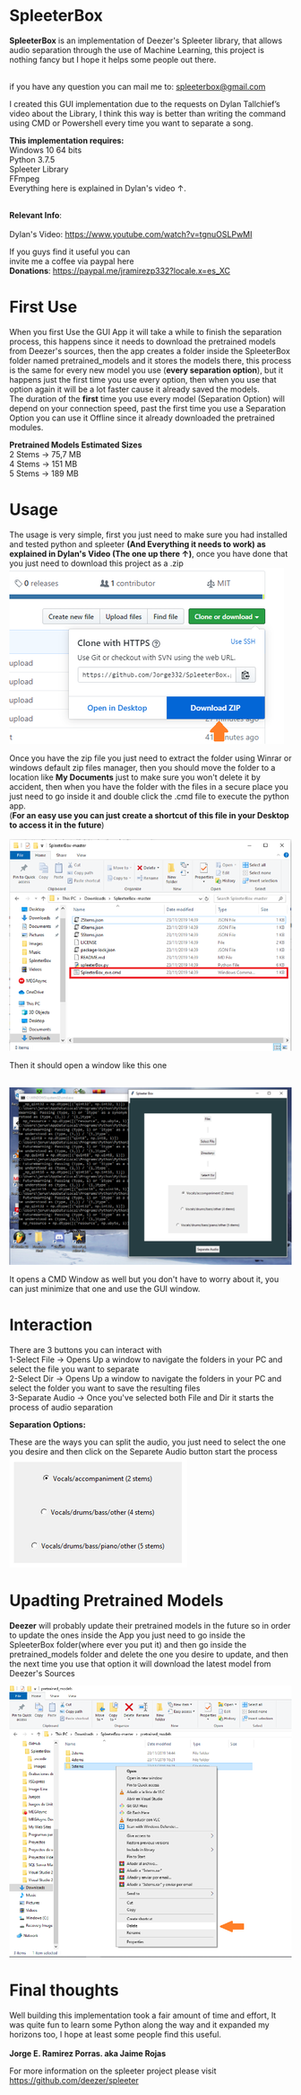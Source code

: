 # SpleeterBox
<b>SpleeterBox</b> is an implementation of Deezer's Spleeter library, that allows audio separation through the use of Machine Learning, this project is nothing fancy but I hope it helps some people out there. 
<br>
<br>

if you have any question you can mail me to: spleeterbox@gmail.com

I created this GUI implementation due to the requests on Dylan Tallchief’s video about the Library, I think this way is better than writing the command using CMD or Powershell every time you want to separate a song. <br>

<b>This implementation requires:</b> <br>
Windows 10 64 bits <br>
Python 3.7.5 <br>
Spleeter Library <br>
FFmpeg <br>
Everything here is explained in Dylan's video &#8593;.
<br>
<br>

<b>Relevant Info</b>: 
<br>
<br>
Dylan's Video: https://www.youtube.com/watch?v=tgnuOSLPwMI

If you guys find it useful you can <br>
invite me a coffee via paypal here <br>
<b>Donations</b>: https://paypal.me/jramirezp332?locale.x=es_XC

# First Use
When you first Use the GUI App it will take a while to finish the separation process, this happens since it needs to download the pretrained models from Deezer's sources, then the app creates a folder inside the SpleeterBox folder named pretrained_models and it stores the models there, this process is the same for every new model you use (<b>every separation option</b>), but it happens just the first time you use every option, then when you use that option again it will be a lot faster cause it already saved the models.
<br>
The duration of the <b>first</b> time you use every model (Separation Option) will depend on your connection speed, past the first time you use a Separation Option you can use it Offline since it already downloaded the pretrained modules.

<b>Pretrained Models Estimated Sizes</b> <br>
 2 Stems -> 75,7 MB <br>
 4 Stems -> 151 MB <br>
 5 Stems -> 189 MB <br>

# Usage
The usage is very simple, first you just need to make sure you had installed and tested python and spleeter <b>(And Everything it needs to work) as explained in Dylan's Video (The one up there &#8593;)</b>, once you have done that you just need to download this project as a .zip
<br>
<img src="Images/Download.png" width="">

Once you have the zip file you just need to extract the folder using Winrar or windows default zip files manager, then you should move the folder to a location like <b>My Documents</b> just to make sure you won't delete it by accident, then when you have the folder with the files in a secure place you just need to go inside it and double click the .cmd file to execute the python app.<br>
(<b>For an easy use you can just create a shortcut of this file in your Desktop to access it in the future</b>)
<br>
<br>
<img src="Images/cmdexe.png" width="">

 Then it should open a window like this one

<br>
<img src="Images/OpenCMD.png" width="">

It opens a CMD Window as well but you don't have to worry about it, you can just minimize that one and use the GUI window. 

# Interaction

There are 3 buttons you can interact with 
<br>
1-Select File -> Opens Up a window to navigate the folders in your PC and select the file you want to separate
<br>
2-Select Dir -> Opens Up a window to navigate the folders in your PC and select the folder you want to save the resulting files
<br>
3-Separate Audio -> Once you've selected both File and Dir it starts the process of audio separation

<b>Separation Options:</b>

These are the ways you can split the audio, you just need to select the one you desire and then click on the Separete Audio button start the process
<br>
<img src="Images/options.png" width="">

# Upadting Pretrained Models
<b>Deezer</b> will probably update their pretrained models in the future so in order to update the ones inside the App you just need to go inside the SpleeterBox folder(where ever you put it) and then go inside the pretrained_models folder and delete the one you desire to update, and then the next time you use that option it will download the latest model from Deezer's Sources
 
<img src="Images/UpdateModels.png" width="">

# Final thoughts
Well building this implementation took a fair amount of time and effort, It was quite fun to learn some Python along the way and it expanded my horizons too, I hope at least some people find this useful. <br> <br> 
<b>Jorge E. Ramirez Porras. aka Jaime Rojas</b>
  
For more information on the spleeter project please visit https://github.com/deezer/spleeter
